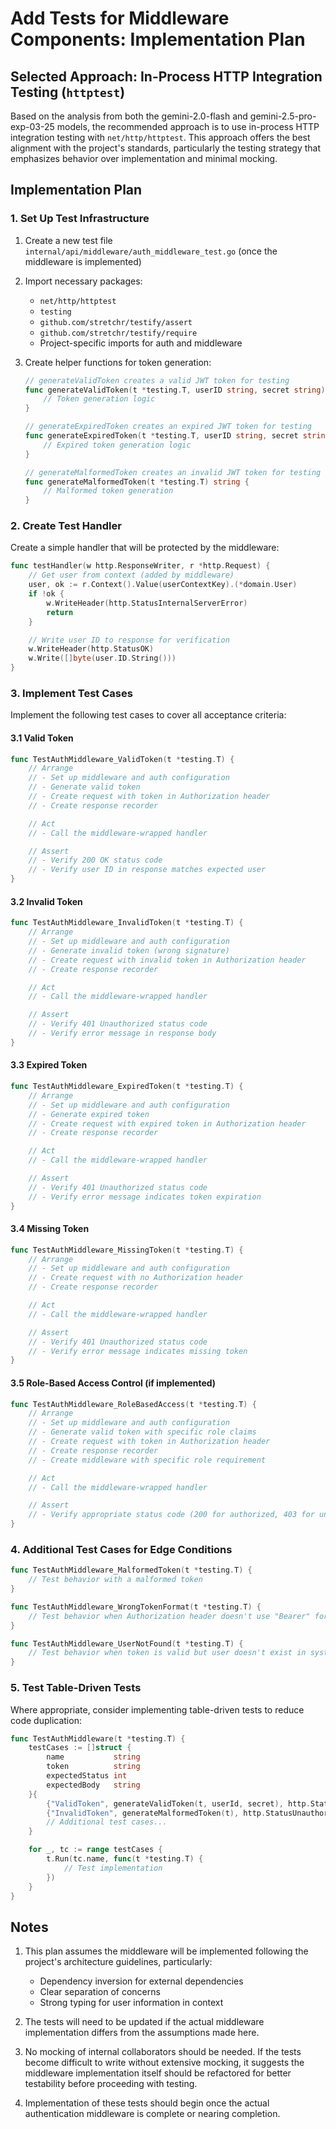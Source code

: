 # Add Tests for Middleware Components: Implementation Plan

## Selected Approach: In-Process HTTP Integration Testing (`httptest`)

Based on the analysis from both the gemini-2.0-flash and gemini-2.5-pro-exp-03-25 models, the recommended approach is to use in-process HTTP integration testing with `net/http/httptest`. This approach offers the best alignment with the project's standards, particularly the testing strategy that emphasizes behavior over implementation and minimal mocking.

## Implementation Plan

### 1. Set Up Test Infrastructure

1. Create a new test file `internal/api/middleware/auth_middleware_test.go` (once the middleware is implemented)
2. Import necessary packages:
   - `net/http/httptest`
   - `testing`
   - `github.com/stretchr/testify/assert`
   - `github.com/stretchr/testify/require`
   - Project-specific imports for auth and middleware

3. Create helper functions for token generation:
   ```go
   // generateValidToken creates a valid JWT token for testing
   func generateValidToken(t *testing.T, userID string, secret string) string {
       // Token generation logic
   }

   // generateExpiredToken creates an expired JWT token for testing
   func generateExpiredToken(t *testing.T, userID string, secret string) string {
       // Expired token generation logic
   }

   // generateMalformedToken creates an invalid JWT token for testing
   func generateMalformedToken(t *testing.T) string {
       // Malformed token generation
   }
   ```

### 2. Create Test Handler

Create a simple handler that will be protected by the middleware:

```go
func testHandler(w http.ResponseWriter, r *http.Request) {
    // Get user from context (added by middleware)
    user, ok := r.Context().Value(userContextKey).(*domain.User)
    if !ok {
        w.WriteHeader(http.StatusInternalServerError)
        return
    }

    // Write user ID to response for verification
    w.WriteHeader(http.StatusOK)
    w.Write([]byte(user.ID.String()))
}
```

### 3. Implement Test Cases

Implement the following test cases to cover all acceptance criteria:

#### 3.1 Valid Token

```go
func TestAuthMiddleware_ValidToken(t *testing.T) {
    // Arrange
    // - Set up middleware and auth configuration
    // - Generate valid token
    // - Create request with token in Authorization header
    // - Create response recorder

    // Act
    // - Call the middleware-wrapped handler

    // Assert
    // - Verify 200 OK status code
    // - Verify user ID in response matches expected user
}
```

#### 3.2 Invalid Token

```go
func TestAuthMiddleware_InvalidToken(t *testing.T) {
    // Arrange
    // - Set up middleware and auth configuration
    // - Generate invalid token (wrong signature)
    // - Create request with invalid token in Authorization header
    // - Create response recorder

    // Act
    // - Call the middleware-wrapped handler

    // Assert
    // - Verify 401 Unauthorized status code
    // - Verify error message in response body
}
```

#### 3.3 Expired Token

```go
func TestAuthMiddleware_ExpiredToken(t *testing.T) {
    // Arrange
    // - Set up middleware and auth configuration
    // - Generate expired token
    // - Create request with expired token in Authorization header
    // - Create response recorder

    // Act
    // - Call the middleware-wrapped handler

    // Assert
    // - Verify 401 Unauthorized status code
    // - Verify error message indicates token expiration
}
```

#### 3.4 Missing Token

```go
func TestAuthMiddleware_MissingToken(t *testing.T) {
    // Arrange
    // - Set up middleware and auth configuration
    // - Create request with no Authorization header
    // - Create response recorder

    // Act
    // - Call the middleware-wrapped handler

    // Assert
    // - Verify 401 Unauthorized status code
    // - Verify error message indicates missing token
}
```

#### 3.5 Role-Based Access Control (if implemented)

```go
func TestAuthMiddleware_RoleBasedAccess(t *testing.T) {
    // Arrange
    // - Set up middleware and auth configuration
    // - Generate valid token with specific role claims
    // - Create request with token in Authorization header
    // - Create response recorder
    // - Create middleware with specific role requirement

    // Act
    // - Call the middleware-wrapped handler

    // Assert
    // - Verify appropriate status code (200 for authorized, 403 for unauthorized)
}
```

### 4. Additional Test Cases for Edge Conditions

```go
func TestAuthMiddleware_MalformedToken(t *testing.T) {
    // Test behavior with a malformed token
}

func TestAuthMiddleware_WrongTokenFormat(t *testing.T) {
    // Test behavior when Authorization header doesn't use "Bearer" format
}

func TestAuthMiddleware_UserNotFound(t *testing.T) {
    // Test behavior when token is valid but user doesn't exist in system
}
```

### 5. Test Table-Driven Tests

Where appropriate, consider implementing table-driven tests to reduce code duplication:

```go
func TestAuthMiddleware(t *testing.T) {
    testCases := []struct {
        name           string
        token          string
        expectedStatus int
        expectedBody   string
    }{
        {"ValidToken", generateValidToken(t, userId, secret), http.StatusOK, userId},
        {"InvalidToken", generateMalformedToken(t), http.StatusUnauthorized, "invalid token"},
        // Additional test cases...
    }

    for _, tc := range testCases {
        t.Run(tc.name, func(t *testing.T) {
            // Test implementation
        })
    }
}
```

## Notes

1. This plan assumes the middleware will be implemented following the project's architecture guidelines, particularly:
   - Dependency inversion for external dependencies
   - Clear separation of concerns
   - Strong typing for user information in context

2. The tests will need to be updated if the actual middleware implementation differs from the assumptions made here.

3. No mocking of internal collaborators should be needed. If the tests become difficult to write without extensive mocking, it suggests the middleware implementation itself should be refactored for better testability before proceeding with testing.

4. Implementation of these tests should begin once the actual authentication middleware is complete or nearing completion.
